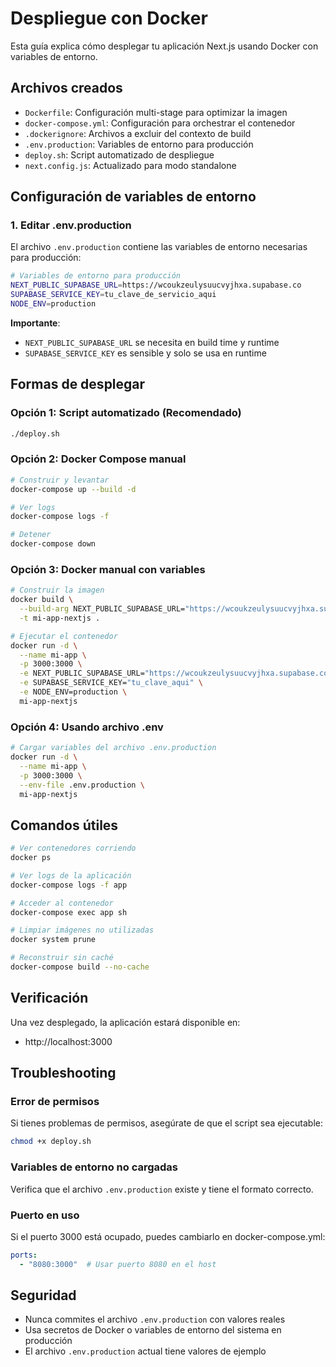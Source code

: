 # Despliegue con Docker

Esta guía explica cómo desplegar tu aplicación Next.js usando Docker con variables de entorno.

## Archivos creados

- `Dockerfile`: Configuración multi-stage para optimizar la imagen
- `docker-compose.yml`: Configuración para orchestrar el contenedor
- `.dockerignore`: Archivos a excluir del contexto de build
- `.env.production`: Variables de entorno para producción
- `deploy.sh`: Script automatizado de despliegue
- `next.config.js`: Actualizado para modo standalone

## Configuración de variables de entorno

### 1. Editar .env.production

El archivo `.env.production` contiene las variables de entorno necesarias para producción:

```bash
# Variables de entorno para producción
NEXT_PUBLIC_SUPABASE_URL=https://wcoukzeulysuucvyjhxa.supabase.co
SUPABASE_SERVICE_KEY=tu_clave_de_servicio_aqui
NODE_ENV=production
```

**Importante**: 
- `NEXT_PUBLIC_SUPABASE_URL` se necesita en build time y runtime
- `SUPABASE_SERVICE_KEY` es sensible y solo se usa en runtime

## Formas de desplegar

### Opción 1: Script automatizado (Recomendado)

```bash
./deploy.sh
```

### Opción 2: Docker Compose manual

```bash
# Construir y levantar
docker-compose up --build -d

# Ver logs
docker-compose logs -f

# Detener
docker-compose down
```

### Opción 3: Docker manual con variables

```bash
# Construir la imagen
docker build \
  --build-arg NEXT_PUBLIC_SUPABASE_URL="https://wcoukzeulysuucvyjhxa.supabase.co" \
  -t mi-app-nextjs .

# Ejecutar el contenedor
docker run -d \
  --name mi-app \
  -p 3000:3000 \
  -e NEXT_PUBLIC_SUPABASE_URL="https://wcoukzeulysuucvyjhxa.supabase.co" \
  -e SUPABASE_SERVICE_KEY="tu_clave_aqui" \
  -e NODE_ENV=production \
  mi-app-nextjs
```

### Opción 4: Usando archivo .env

```bash
# Cargar variables del archivo .env.production
docker run -d \
  --name mi-app \
  -p 3000:3000 \
  --env-file .env.production \
  mi-app-nextjs
```

## Comandos útiles

```bash
# Ver contenedores corriendo
docker ps

# Ver logs de la aplicación
docker-compose logs -f app

# Acceder al contenedor
docker-compose exec app sh

# Limpiar imágenes no utilizadas
docker system prune

# Reconstruir sin caché
docker-compose build --no-cache
```

## Verificación

Una vez desplegado, la aplicación estará disponible en:
- http://localhost:3000

## Troubleshooting

### Error de permisos
Si tienes problemas de permisos, asegúrate de que el script sea ejecutable:
```bash
chmod +x deploy.sh
```

### Variables de entorno no cargadas
Verifica que el archivo `.env.production` existe y tiene el formato correcto.

### Puerto en uso
Si el puerto 3000 está ocupado, puedes cambiarlo en docker-compose.yml:
```yaml
ports:
  - "8080:3000"  # Usar puerto 8080 en el host
```

## Seguridad

- Nunca commites el archivo `.env.production` con valores reales
- Usa secretos de Docker o variables de entorno del sistema en producción
- El archivo `.env.production` actual tiene valores de ejemplo

